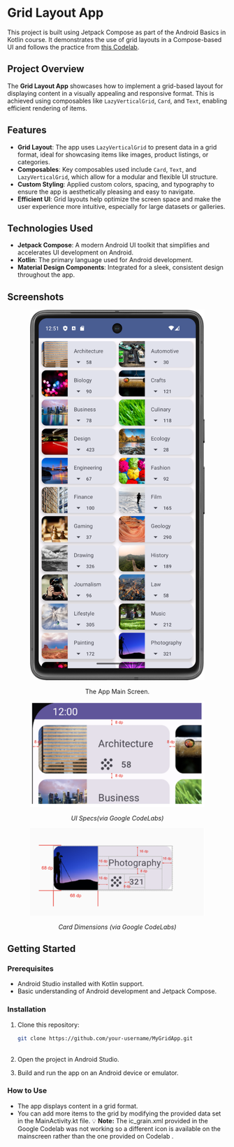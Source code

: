 # Grid Layout App

This project is built using Jetpack Compose as part of the Android Basics in Kotlin course. It demonstrates the use of grid layouts in a Compose-based UI and follows the practice from [this Codelab](https://developer.android.com/codelabs/basic-android-kotlin-compose-practice-grid).

## Project Overview

The **Grid Layout App** showcases how to implement a grid-based layout for displaying content in a visually appealing and responsive format. This is achieved using composables like `LazyVerticalGrid`, `Card`, and `Text`, enabling efficient rendering of items.

## Features

- **Grid Layout**: The app uses `LazyVerticalGrid` to present data in a grid format, ideal for showcasing items like images, product listings, or categories.
- **Composables**: Key composables used include `Card`, `Text`, and `LazyVerticalGrid`, which allow for a modular and flexible UI structure.
- **Custom Styling**: Applied custom colors, spacing, and typography to ensure the app is aesthetically pleasing and easy to navigate.
- **Efficient UI**: Grid layouts help optimize the screen space and make the user experience more intuitive, especially for large datasets or galleries.

## Technologies Used

- **Jetpack Compose**: A modern Android UI toolkit that simplifies and accelerates UI development on Android.
- **Kotlin**: The primary language used for Android development.
- **Material Design Components**: Integrated for a sleek, consistent design throughout the app.

## Screenshots

<div align="center">

<!-- Potrait Mode -->
<img src="images/main interface.png" alt="Main Screen" style="width:400px; height:auto;" />
<p style="text-align:center;"> The App Main Screen. </em></p>

<!-- UISpecs -->
<img src="images/UISpecs.png" alt="Add items" style="width:400px; height:auto;" />
<p style="text-align:center;"><em>UI Specs(via Google CodeLabs)</em></p>
<!-- card Dimensions-->
<img src="images/cardDimensions.png" alt="Add items" style="width:400px; height:auto;" />
<p style="text-align:center;"><em>Card Dimensions (via Google CodeLabs)</em></p>


</div>

## Getting Started

### Prerequisites

- Android Studio installed with Kotlin support.
- Basic understanding of Android development and Jetpack Compose.

### Installation

1. Clone this repository:

   ```bash
   git clone https://github.com/your-username/MyGridApp.git
 

2. Open the project in Android Studio.

3. Build and run the app on an Android device or emulator.

### How to Use
- The app displays content in a grid format.
- You can add more items to the grid by modifying the provided data set in the MainActivity.kt file.
  :bulb: **Note:** The ic_grain.xml provided in the Google Codelab was not working so a different icon is available on the mainscreen rather than the one provided on Codelab .
   
